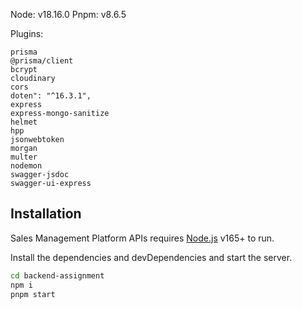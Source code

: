 Node: v18.16.0
Pnpm: v8.6.5

Plugins:

    prisma
    @prisma/client
    bcrypt
    cloudinary
    cors
    doten": "^16.3.1",
    express
    express-mongo-sanitize
    helmet
    hpp
    jsonwebtoken
    morgan
    multer
    nodemon
    swagger-jsdoc 
    swagger-ui-express


## Installation

Sales Management Platform APIs requires [Node.js](https://nodejs.org/) v165+ to run.

Install the dependencies and devDependencies and start the server.

```sh
cd backend-assignment
npm i
pnpm start
```